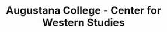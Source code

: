 ---
layout: repo
title: "Augustana College - Center for Western Studies"
id: 11689
permalink: repos/11689/
---